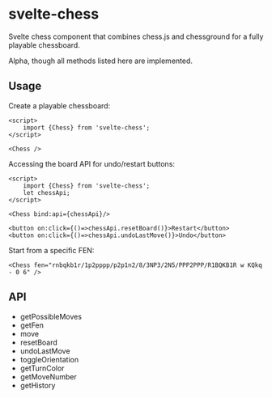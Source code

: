 # svelte-chess

Svelte chess component that combines chess.js and chessground for a fully playable chessboard.

Alpha, though all methods listed here are implemented.

## Usage

Create a playable chessboard:

    <script>
        import {Chess} from 'svelte-chess';
    </script>    

    <Chess />

Accessing the board API for undo/restart buttons:

    <script>
        import {Chess} from 'svelte-chess';
        let chessApi;
    </script>    

    <Chess bind:api={chessApi}/>

    <button on:click={()=>chessApi.resetBoard()}>Restart</button>
    <button on:click={()=>chessApi.undoLastMove()}>Undo</button>

Start from a specific FEN:

    <Chess fen="rnbqkb1r/1p2pppp/p2p1n2/8/3NP3/2N5/PPP2PPP/R1BQKB1R w KQkq - 0 6" />

## API

* getPossibleMoves
* getFen
* move
* resetBoard
* undoLastMove
* toggleOrientation
* getTurnColor
* getMoveNumber
* getHistory

